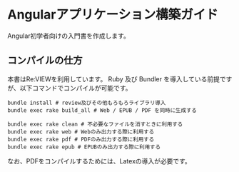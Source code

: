 # Angularアプリケーション構築ガイド

Angular初学者向けの入門書を作成します。

## コンパイルの仕方

本書はRe:VIEWを利用しています。
Ruby 及び Bundler を導入している前提ですが、以下コマンドでコンパイルが可能です。

```
bundle install # review及びその他もろもろライブラリ導入
bundle exec rake build_all # Web / EPUB / PDF を同時に生成する

bundle exec rake clean # 不必要なファイルを消すときに利用する
bundle exec rake web # Webのみ出力する際に利用する
bundle exec rake pdf # PDFのみ出力する際に利用する
bundle exec rake epub # EPUBのみ出力する際に利用する
```

なお、PDFをコンパイルするためには、Latexの導入が必要です。
